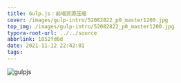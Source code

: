 ```yaml
---
title: Gulp.js：前端资源压缩
cover: /images/gulp-intro/52082822_p0_master1200.jpg
top_img: /images/gulp-intro/52082822_p0_master1200.jpg
typora-root-url: ../../source
abbrlink: 1852fd6d
date: 2021-11-12 22:42:01
tags:
---
```


![gulpjs](/images/gulp-intro/gulpjs.jpg)
